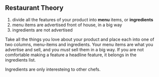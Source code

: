 ## Restaurant Theory

1. divide all the features of your product into **menu** items, or **ingredients**
2. menu items are advertised front of house, in a big way
3. ingredients are not advertised

Take all the things you love about your product and place each into one of two columns, menu-items and ingredients.
Your menu items are what you advertise and sell, and you *must* sell them in a big way.
If you are not comfortable making a feature a headline feature, it belongs in the ingredients list.

Ingredients are only interesteing to other chefs.

